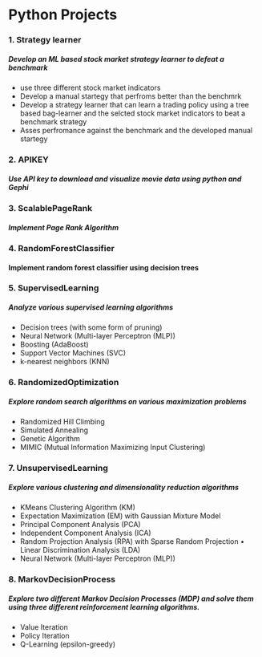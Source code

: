 # Python Projects

### 1. Strategy learner
##### Develop an ML based stock market strategy learner to defeat a benchmark
- use three different stock market indicators
- Develop a manual startegy that perfroms better than the benchmrk
- Develop a strategy learner that can learn a trading policy using a tree based bag-learner and the selcted stock market indicators to beat a benchmark strategy
- Asses perfromance against the benchmark and the developed manual startegy

### 2. APIKEY
##### Use API key to download and visualize movie data using python and Gephi

### 3. ScalablePageRank
##### Implement Page Rank Algorithm

### 4. RandomForestClassifier
#### Implement random forest classifier using decision trees

### 5. SupervisedLearning
##### Analyze various supervised learning algorithms
- Decision trees (with some form of pruning) 
- Neural Network (Multi-layer Perceptron (MLP)) 
- Boosting (AdaBoost)
- Support Vector Machines (SVC)
- k-nearest neighbors (KNN)

### 6. RandomizedOptimization
##### Explore random search algorithms on various maximization problems
- Randomized Hill Climbing
- Simulated Annealing
- Genetic Algorithm
- MIMIC (Mutual Information Maximizing Input Clustering)

### 7. UnsupervisedLearning
##### Explore various clustering and dimensionality reduction algorithms
- KMeans Clustering Algorithm (KM)
- Expectation Maximization (EM) with Gaussian Mixture Model
- Principal Component Analysis (PCA)
- Independent Component Analysis (ICA)
- Random Projection Analysis (RPA) with Sparse Random Projection • Linear Discrimination Analysis (LDA)
- Neural Network (Multi-layer Perceptron (MLP))

### 8. MarkovDecisionProcess
##### Explore two different Markov Decision Processes (MDP) and solve them using three different reinforcement learning algorithms.
- Value Iteration
- Policy Iteration
- Q-Learning (epsilon-greedy)
